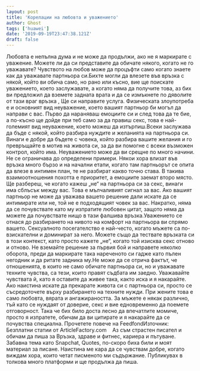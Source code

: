 ```yaml
---
layout: post
title: 'Корелации на любовта и уважението'
author: Ghost
tags: ['huawei']
date: '2019-09-19T23:47:38.121Z'
draft: false
---
```


Любовта е непълна дума и не може да продължи, ако не я маркирате с уважение. Можете ли да си представите да обичате някого, когато не го уважавате? Чувството на любов може да процъфти само когато знаете как да уважавате партньора си.Бихте могли да влезете във връзка с някой, който ви обича само, но рано или късно, вие ще поискате уважението, което заслужавате, а когато няма да получите това, аз бих ви предложил да вземете задната врата и да се измъкнете по дяволите от тази враг връзка , Ще си направите услуга. Физическата злоупотреба е и основният вид неуважение, което вашият партньор би могъл да направи с вас. Първо да нараняваш емоциите си и след това да те бие, а по-късно ще дойде при теб само за да правиш секс, това е най-големият вид неуважение, което можеш да изтърпиш.Всеки заслужава да бъде с някой, който разбира нуждите и желанията на партньора си. Винаги е добре да бъдете с човека, който разбира вашите желания и го превръщайте в мотив на живота си, за да ви помогне с всеки възможен контрол, който има. Неуважението може да ви срещне по много начини. Не се ограничава до определени примери. Някои хора влизат във връзка много бързо и на начални етапи, когато там партньорът се опита да влезе в интимен план, те не разбират какво точно става. В такива взаимоотношения похотта е приоритет, а емоциите заемат второ място. Ще разбереш, че когато кажеш „не“ на партньора си за секс, винаги има сблъсък между вас. Това е мълчаливият сигнал за вас. Ако вашият партньор не може да уважава вашето решение дали искате да се интимирате или не, той не е подходящият човек за вас. Накратко, няма да се почувствате като му изпратите любовен цитат, защото няма да можете да почувствате нищо в тази фалшива връзка.Уважението се отнася до разбирането на нивото на комфорт на партньора ви спрямо вашето. Сексуалното посегателство е най-често, когато мъжете са по-взискателни и доминират за него. Можете също да тествате връзката си в този контекст, като просто кажете „не“, когато той изисква секс отново и отново. Не вземайте решение за първия бой и направете няколко оборота, преди да маркирате така нареченото си гадже като пълен негодник и да ритате задника му.Не може да се отрича фактът, че отношенията, в които не само обичате партньора си, но и уважавате техните чувства, са тези, които правят съдбата им заедно. Уважавайте чувствата й, като я оставите да живее така, както иска и я накарайте. Ако наистина искате да прекарате живота си с партньора си, просто се съсредоточете върху разбирането на техните нужди. При жените това е само любовта, вярата и ангажираността. За мъжете е някак различно, тъй като се нуждаят от доверие, секс и вие едновременно да поемете отговорност. Така че бих било доста лесно да впечатлите момиче, просто я изпратете, обичам да ви цитирате и я накарайте да се почувства специална. Прочетете повече на FeedfondИзточник: Безплатни статии от ArticleFactory.com    Аз съм страстен писател и обичам да пиша за Връзка, здраве и фитнес, кариера и пътуване. Забавна тема като Snapchat, Quotes, по-скоро биха били и моят материал за писане. Наистина ме кара да се чувствам добре, когато виждам хора, които четат писменото ми съдържание. Публикувах в толкова много платформи и ще продължа да пиша.
